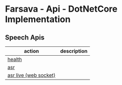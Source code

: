 # Farsava - Api - DotNetCore Implementation

## Speech Apis

| action                                                  | description |
| ------------------------------------------------------- | ----------- |
| [health](/src/speech/health/readme.md)                  |             |
| [asr](/src/speech/asr/readme.md)                        |             |
| [asr live (web socket)](/src/speech/asrlive/readme.md) |             |
